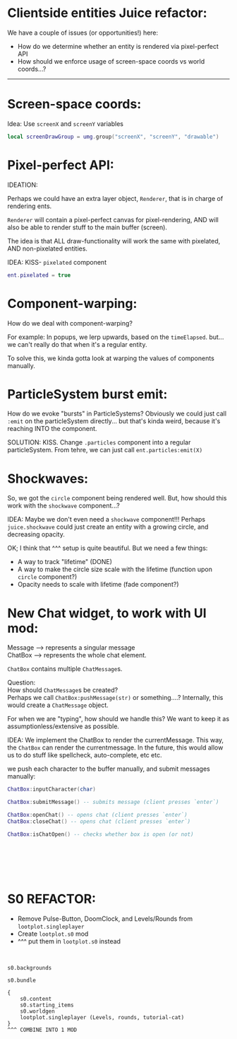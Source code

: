 

# Clientside entities Juice refactor:

We have a couple of issues (or opportunities!) here:

- How do we determine whether an entity is rendered via pixel-perfect API
- How should we enforce usage of screen-space coords vs world coords...?


---

# Screen-space coords:
Idea: Use `screenX` and `screenY` variables
```lua
local screenDrawGroup = umg.group("screenX", "screenY", "drawable")
```



# Pixel-perfect API:
IDEATION: 

Perhaps we could have an extra layer object, `Renderer`, 
that is in charge of rendering ents. 

`Renderer` will contain a pixel-perfect canvas for pixel-rendering,
AND will also be able to render stuff to the main buffer (screen).

The idea is that ALL draw-functionality will work the same with
pixelated, AND non-pixelated entities.

IDEA: KISS- `pixelated` component
```lua
ent.pixelated = true
```



# Component-warping:
How do we deal with component-warping?

For example: In popups, we lerp upwards, based on the `timeElapsed`.
but... we can't really do that when it's a regular entity.

To solve this, we kinda gotta look at warping the values of components
manually.



# ParticleSystem burst emit:
How do we evoke "bursts" in ParticleSystems?
Obviously we could just call `:emit` on the particleSystem directly...
but that's kinda weird, because it's reaching INTO the component.

SOLUTION: KISS.
Change `.particles` component into a regular particleSystem.
From tehre, we can just call `ent.particles:emit(X)`





# Shockwaves:

So, we got the `circle` component being rendered well.
But, how should this work with the `shockwave` component...?

IDEA:
Maybe we don't even need a `shockwave` component!!!
Perhaps `juice.shockwave` could just create an entity with a growing circle,
and decreasing opacity.

OK; I think that ^^^ setup is quite beautiful.
But we need a few things:
- A way to track "lifetime" (DONE)
- A way to make the circle size scale with the lifetime 
    (function upon `circle` component?)
- Opacity needs to scale with lifetime 
    (fade component?)







# New Chat widget, to work with UI mod:
Message --> represents a singular message  
ChatBox --> represents the whole chat element.  

`ChatBox` contains multiple `ChatMessage`s.

Question:  
How should `ChatMessage`s be created?  
Perhaps we call `ChatBox:pushMessage(str)` or something....?
Internally, this would create a `ChatMessage` object.

For when we are "typing", how should we handle this?
We want to keep it as assumptionless/extensive as possible.  

IDEA: We implement the ChatBox to render the currentMessage.
This way, the `ChatBox` can render the currentmessage.
In the future, this would allow us to do stuff like spellcheck,
auto-complete, etc etc.

we push each character to the buffer manually,
and submit messages manually:
```lua
ChatBox:inputCharacter(char)

ChatBox:submitMessage() -- submits message (client presses `enter`)

ChatBox:openChat() -- opens chat (client presses `enter`)
ChatBox:closeChat() -- opens chat (client presses `enter`)

ChatBox:isChatOpen() -- checks whether box is open (or not)
```






<br/>
<br/>
<br/>
<br/>


# S0 REFACTOR:
- Remove Pulse-Button, DoomClock, and Levels/Rounds from `lootplot.singleplayer`
- Create `lootplot.s0` mod
- ^^^ put them in `lootplot.s0` instead

<br/>

```
s0.backgrounds

s0.bundle

{
    s0.content
    s0.starting_items
    s0.worldgen
    lootplot.singleplayer (Levels, rounds, tutorial-cat)
}
^^^ COMBINE INTO 1 MOD
```





